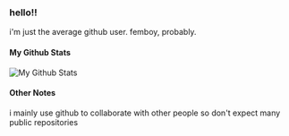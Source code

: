 ### hello!!


i'm just the average github user. femboy, probably.

#### My Github Stats

![My Github Stats](https://github-readme-stats.vercel.app/api?username=bruhmomento124&show_icons=true&theme=tokyonight&count_private=true)


#### Other Notes

i mainly use github to collaborate with other people so don't expect many public repositories 
